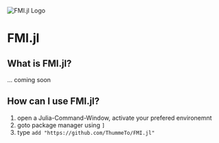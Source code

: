 ![FMI.jl Logo](https://github.com/ThummeTo/FMI.jl/blob/main/logo/fmijl_logo_640_320.png "FMI.jl Logo")
# FMI.jl

## What is FMI.jl?
... coming soon

## How can I use FMI.jl?
1. open a Julia-Command-Window, activate your prefered environemnt
1. goto package manager using ```]```
1. type ```add "https://github.com/ThummeTo/FMI.jl"```
